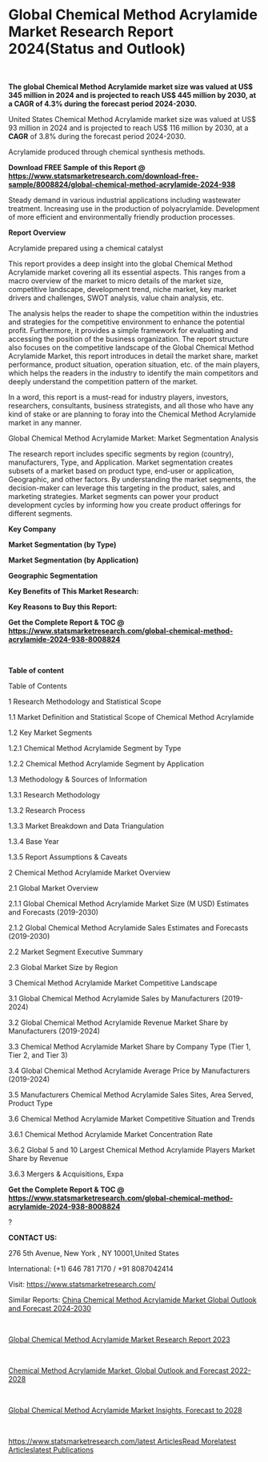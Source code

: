 <h1>Global Chemical Method Acrylamide Market Research Report 2024(Status and Outlook)</h1><br/><p><strong>The global Chemical Method Acrylamide market size was valued at US$ 345 million in 2024 and is projected to reach US$ 445 million by 2030, at a <strong>CAGR</strong> of 4.3% during the forecast period 2024-2030.</strong></p>
 
 
 
 <p>United States Chemical Method Acrylamide market size was valued at US$ 93 million in 2024 and is projected to reach US$ 116 million by 2030, at a <strong>CAGR</strong> of 3.8% during the forecast period 2024-2030.</p>
 
 
 
 <p>Acrylamide produced through chemical synthesis methods.</p>
 
 
 
 <p><strong>Download FREE Sample of this Report @ <a href="https://www.statsmarketresearch.com/download-free-sample/8008824/global-chemical-method-acrylamide-2024-938">https://www.statsmarketresearch.com/download-free-sample/8008824/global-chemical-method-acrylamide-2024-938</a></strong></p>
 
 
 
 <p>Steady demand in various industrial applications including wastewater treatment. Increasing use in the production of polyacrylamide. Development of more efficient and environmentally friendly production processes.</p>
 
 
 
 <p><strong>Report Overview</strong></p>
 
 
 
 <p>Acrylamide prepared using a chemical catalyst</p>
 
 
 
 <p>This report provides a deep insight into the global Chemical Method Acrylamide market covering all its essential aspects. This ranges from a macro overview of the market to micro details of the market size, competitive landscape, development trend, niche market, key market drivers and challenges, SWOT analysis, value chain analysis, etc.</p>
 
 
 
 <p>The analysis helps the reader to shape the competition within the industries and strategies for the competitive environment to enhance the potential profit. Furthermore, it provides a simple framework for evaluating and accessing the position of the business organization. The report structure also focuses on the competitive landscape of the Global Chemical Method Acrylamide Market, this report introduces in detail the market share, market performance, product situation, operation situation, etc. of the main players, which helps the readers in the industry to identify the main competitors and deeply understand the competition pattern of the market.</p>
 
 
 
 <p>In a word, this report is a must-read for industry players, investors, researchers, consultants, business strategists, and all those who have any kind of stake or are planning to foray into the Chemical Method Acrylamide market in any manner.</p>
 
 
 
 <p>Global Chemical Method Acrylamide Market: Market Segmentation Analysis</p>
 
 
 
 <p>The research report includes specific segments by region (country), manufacturers, Type, and Application. Market segmentation creates subsets of a market based on product type, end-user or application, Geographic, and other factors. By understanding the market segments, the decision-maker can leverage this targeting in the product, sales, and marketing strategies. Market segments can power your product development cycles by informing how you create product offerings for different segments.</p>
 
 
 
 <p><strong>Key Company</strong></p>
 
 
 
 <p><strong>Market Segmentation (by Type)</strong></p>
 
 
 
 <p><strong>Market Segmentation (<strong>by Application</strong>)</strong></p>
 
 
 
 <p><strong>Geographic Segmentation</strong></p>
 
 
 
 <p><strong>Key Benefits of This Market Research:</strong></p>
 
 
 
 <p><strong>Key <strong>Reasons to Buy</strong> this Report:</strong></p>
 
 
 
 <div><b>Get the Complete Report & TOC @ <a href="https://www.statsmarketresearch.com/global-chemical-method-acrylamide-2024-938-8008824">https://www.statsmarketresearch.com/global-chemical-method-acrylamide-2024-938-8008824</a></b></div>
 
 
 
 <p><br />
 
 <b>Table of content</b></p>
 
 
 
 <p>Table of Contents<br />
 
 1 Research Methodology and Statistical Scope<br />
 
 1.1 Market Definition and Statistical Scope of Chemical Method Acrylamide<br />
 
 1.2 Key Market Segments<br />
 
 1.2.1 Chemical Method Acrylamide Segment by Type<br />
 
 1.2.2 Chemical Method Acrylamide Segment by Application<br />
 
 1.3 Methodology & Sources of Information<br />
 
 1.3.1 Research Methodology<br />
 
 1.3.2 Research Process<br />
 
 1.3.3 Market Breakdown and Data Triangulation<br />
 
 1.3.4 Base Year<br />
 
 1.3.5 Report Assumptions & Caveats<br />
 
 2 Chemical Method Acrylamide Market Overview<br />
 
 2.1 Global Market Overview<br />
 
 2.1.1 Global Chemical Method Acrylamide Market Size (M USD) Estimates and Forecasts (2019-2030)<br />
 
 2.1.2 Global Chemical Method Acrylamide Sales Estimates and Forecasts (2019-2030)<br />
 
 2.2 Market Segment Executive Summary<br />
 
 2.3 Global Market Size by Region<br />
 
 3 Chemical Method Acrylamide Market Competitive Landscape<br />
 
 3.1 Global Chemical Method Acrylamide Sales by Manufacturers (2019-2024)<br />
 
 3.2 Global Chemical Method Acrylamide Revenue Market Share by Manufacturers (2019-2024)<br />
 
 3.3 Chemical Method Acrylamide Market Share by Company Type (Tier 1, Tier 2, and Tier 3)<br />
 
 3.4 Global Chemical Method Acrylamide Average Price by Manufacturers (2019-2024)<br />
 
 3.5 Manufacturers Chemical Method Acrylamide Sales Sites, Area Served, Product Type<br />
 
 3.6 Chemical Method Acrylamide Market Competitive Situation and Trends<br />
 
 3.6.1 Chemical Method Acrylamide Market Concentration Rate<br />
 
 3.6.2 Global 5 and 10 Largest Chemical Method Acrylamide Players Market Share by Revenue<br />
 
 3.6.3 Mergers & Acquisitions, Expa</p>
 
 
 
 <div><b>Get the Complete Report & TOC @ <a href="https://www.statsmarketresearch.com/global-chemical-method-acrylamide-2024-938-8008824">https://www.statsmarketresearch.com/global-chemical-method-acrylamide-2024-938-8008824</a></b></div>
 
 
 
 <p>? </p>
 
 
 
 <p><b>CONTACT US:</b><br />
 
 276 5th Avenue, New York , NY 10001,United States<br />
 
 International: (+1) 646 781 7170 / +91 8087042414<br />
 
 Visit: <a href="https://www.statsmarketresearch.com/">https://www.statsmarketresearch.com/</a><br />
 
 Similar Reports: <a href="https://www.statsmarketresearch.com/global-chemical-method-acrylamide-2024-938-8008824">China Chemical Method Acrylamide Market Global Outlook and Forecast 2024-2030</a><br />
 
 <br />
 
 <a href="https://www.statsmarketresearch.com/global-chemical-method-acrylamide-2024-938-8008824">Global Chemical Method Acrylamide Market Research Report 2023</a><br />
 
 <br />
 
 <a href="https://www.statsmarketresearch.com/global-chemical-method-acrylamide-2024-938-8008824">Chemical Method Acrylamide Market, Global Outlook and Forecast 2022-2028</a><br />
 
 <br />
 
 <a href="https://www.statsmarketresearch.com/global-chemical-method-acrylamide-2024-938-8008824">Global Chemical Method Acrylamide Market Insights, Forecast to 2028</a><br />
 
 <br />
 
 <a href="https://gyeongbokgung.com">https://www.statsmarketresearch.com/</a><a href="https://hallyeomaritime.com">latest Articles</a><a href="https://jingwansa.com">Read More</a><a href="https://nguoiviet.jp/">latest Articles</a><a href="https://www.intelmarketresearch.com/">latest Publications</a></p>